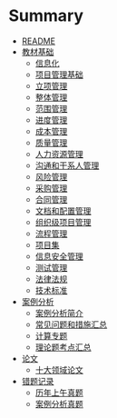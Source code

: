 # Summary
- [README](../README.md)
- [教材基础]()
    - [信息化](./教材基础/1信息化.md)
    - [项目管理基础](./教材基础/2项目管理基础.md)
    - [立项管理](./教材基础/3立项管理.md)
    - [整体管理](./教材基础/4整体管理.md)
    - [范围管理](./教材基础/5范围管理.md)
    - [进度管理](./教材基础/6进度管理.md)
    - [成本管理](./教材基础/7成本管理.md)
    - [质量管理](./教材基础/8质量管理.md)
    - [人力资源管理](./教材基础/9人力资源管理.md)
    - [沟通和干系人管理](./教材基础/10沟通和干系人管理.md)
    - [风险管理](./教材基础/11风险管理.md)
    - [采购管理](./教材基础/12采购管理.md)
    - [合同管理](./教材基础/13合同管理.md)
    - [文档和配置管理](./教材基础/14文档和配置管理.md)
    - [组织级项目管理](./教材基础/15组织级项目管理.md)
    - [流程管理](./教材基础/16流程管理.md)
    - [项目集](./教材基础/17项目集.md)
    - [信息安全管理](./教材基础/18信息安全管理.md)
    - [测试管理](./教材基础/19测试管理.md)
    - [法律法规](./教材基础/20法律法规.md)
    - [技术标准](./教材基础/21技术标准.md)
- [案例分析]()
    - [案例分析简介](./案例分析/案例分析简介.md)
    - [常见问题和措施汇总](./案例分析/常见问题和措施汇总.md)
    - [计算专题](./案例分析/计算专题.md)
    - [理论题考点汇总](./案例分析/理论题考点汇总.md)
- [论文]()
    - [十大领域论文](./论文/十大领域论文.md)
- [错题记录]()
    - [历年上午真题](./错题记录/历年上午真题.md)
    - [案例分析真题](./错题记录/案例分析真题.md)
